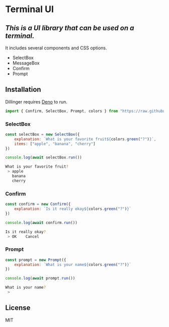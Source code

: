 # Terminal UI
## _This is a UI library that can be used on a terminal._

It includes several components and CSS options.

- SelectBox
- MessageBox
- Confirm
- Prompt

## Installation

Dillinger requires [Deno](https://deno.land/)  to run.
```js
import { Confirm, SelectBox, Prompt, colors } from "https://raw.githubusercontent.com/s18141099/terminal-ui/main/src/mods.ts"
```

### SelectBox
```js
const selectBox = new SelectBox({
    explanation: `What is your favorite fruit${colors.green("?")}`,
    items: ["apple", "banana", "cherry"]
})

console.log(await selectBox.run())
```
```sh
What is your favorite fruit?
 > apple
   banana
   cherry
```

### Confirm
```js
const confirm = new Confirm({
    explanation: `Is it really okay${colors.green("?")}`
})

console.log(await confirm.run())
```
```sh
Is it really okay?
 > OK    Cancel
```

### Prompt
```js
const prompt = new Prompt({
    explanation: `What is your name${colors.green("?")}`
})

console.log(await prompt.run())
```
```sh
What is your name?
 > 
```

## License
MIT
